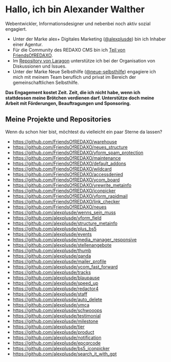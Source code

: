 # Hallo, ich bin Alexander Walther

Webentwickler, Informationsdesigner und nebenbei noch aktiv sozial engagiert. 

* Unter der Marke alex+ Digitales Marketing ([@alexplusde](https://github.com/alexplusde/)) bin ich Inhaber einer Agentur.
* Für die Community des REDAXO CMS bin ich [Teil von FriendsOfREDAXO](https://github.com/friendsOfREDAXO/).
* Im [Repository von Laragon](https://github.com/leokhoa/laragon/) unterstütze ich bei der Organisation von Diskussionen und Issues.
* Unter der Marke Neue Selbsthilfe ([@neue-selbsthilfe](https://github.com/neue-selbsthilfe)) engagiere ich mich mit meinem Team beruflich und privat im Bereich der gemeinschaftlichen Selbsthilfe.

**Das Engagement kostet Zeit. Zeit, die ich nicht habe, wenn ich stattdessen meine Brötchen verdienen darf. Unterstütze doch meine Arbeit mit Förderungen, Beauftragungen und Sponsoring.**

## Meine Projekte und Repositories

Wenn du schon hier bist, möchtest du vielleicht ein paar Sterne da lassen?

* https://github.com/FriendsOfREDAXO/warehouse
* https://github.com/FriendsOfREDAXO/neues_structure
* https://github.com/FriendsOfREDAXO/yform_spam_protection
* https://github.com/FriendsOfREDAXO/maintenance
* https://github.com/FriendsOfREDAXO/default_addons
* https://github.com/FriendsOfREDAXO/wildcard
* https://github.com/FriendsOfREDAXO/accessdenied
* https://github.com/FriendsOfREDAXO/ycom_board
* https://github.com/FriendsOfREDAXO/yrewrite_metainfo
* https://github.com/FriendsOfREDAXO/iconpicker
* https://github.com/FriendsOfREDAXO/yform_rapidmail
* https://github.com/FriendsOfREDAXO/link_checker
* https://github.com/FriendsOfREDAXO/neues
* https://github.com/alexplusde/wenns_sein_muss
* https://github.com/alexplusde/yform_field
* https://github.com/alexplusde/structure_metainfo
* https://github.com/alexplusde/plus_bs5
* https://github.com/alexplusde/events
* https://github.com/alexplusde/media_manager_responsive
* https://github.com/alexplusde/stellenangebote
* https://github.com/alexplusde/thumb
* https://github.com/alexplusde/qanda
* https://github.com/alexplusde/mailer_profile
* https://github.com/alexplusde/ycom_fast_forward
* https://github.com/alexplusde/tracks
* https://github.com/alexplusde/blaupause
* https://github.com/alexplusde/speed_up
* https://github.com/alexplusde/redactor4
* https://github.com/alexplusde/staff
* https://github.com/alexplusde/auto_delete
* https://github.com/alexplusde/ymca
* https://github.com/alexplusde/schwooops
* https://github.com/alexplusde/testimonial
* https://github.com/alexplusde/milestone
* https://github.com/alexplusde/tier
* https://github.com/alexplusde/product
* https://github.com/alexplusde/notification
* https://github.com/alexplusde/epcqrcode
* https://github.com/alexplusde/bs5_iconpicker
* https://github.com/alexplusde/search_it_with_gpt
